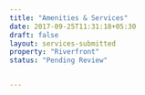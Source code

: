 ```yaml
---
title: "Amenities & Services"
date: 2017-09-25T11:31:18+05:30
draft: false
layout: services-submitted
property: "Riverfront"
status: "Pending Review"


---
```


